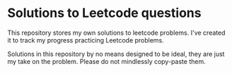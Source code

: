 # Solutions to Leetcode questions

This repository stores my own solutions to leetcode problems. I've created it to track my progress practicing Leetcode problems.

Solutions in this repository by no means designed to be ideal, they are just my take on the problem. Please do not mindlessly copy-paste them.
